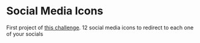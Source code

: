 # Social Media Icons

First project of [this challenge](https://github.com/Rekuiem84/personal-challenges).
12 social media icons to redirect to each one of your socials

